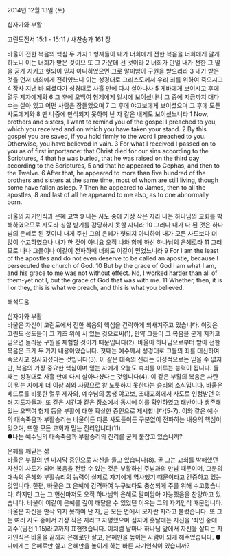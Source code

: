 2014년 12월 13일 (토)

십자가와 부활



고린도전서 15:1 - 15:11 / 새찬송가 161 장


바울이 전한 복음의 핵심 두 가지
1 형제들아 내가 너희에게 전한 복음을 너희에게 알게 하노니 이는 너희가 받은 것이요 또 그 가운데 선 것이라 2 너희가 만일 내가 전한 그 말을 굳게 지키고 헛되이 믿지 아니하였으면 그로 말미암아 구원을 받으리라 3 내가 받은 것을 먼저 너희에게 전하였노니 이는 성경대로 그리스도께서 우리 죄를 위하여 죽으시고 4 장사 지낸 바 되셨다가 성경대로 사흘 만에 다시 살아나사 5 게바에게 보이시고 후에 열두 제자에게와 6 그 후에 오백여 형제에게 일시에 보이셨나니 그 중에 지금까지 대다수는 살아 있고 어떤 사람은 잠들었으며 7 그 후에 야고보에게 보이셨으며 그 후에 모든 사도에게와 8 맨 나중에 만삭되지 못하여 난 자 같은 내게도 보이셨느니라 
1 Now, brothers and sisters, I want to remind you of the gospel I preached to you, which you received and on which you have taken your stand. 2 By this gospel you are saved, if you hold firmly to the word I preached to you. Otherwise, you have believed in vain. 3 For what I received I passed on to you as of first importance: that Christ died for our sins according to the Scriptures, 4 that he was buried, that he was raised on the third day according to the Scriptures, 5 and that he appeared to Cephas, and then to the Twelve. 6 After that, he appeared to more than five hundred of the brothers and sisters at the same time, most of whom are still living, though some have fallen asleep. 7 Then he appeared to James, then to all the apostles, 8 and last of all he appeared to me also, as to one abnormally born.

바울의 자기인식과 은혜 고백
9 나는 사도 중에 가장 작은 자라 나는 하나님의 교회를 박해하였으므로 사도라 칭함 받기를 감당하지 못할 자니라 10 그러나 내가 나 된 것은 하나님의 은혜로 된 것이니 내게 주신 그의 은혜가 헛되지 아니하여 내가 모든 사도보다 더 많이 수고하였으나 내가 한 것이 아니요 오직 나와 함께 하신 하나님의 은혜로라 11 그러므로 나나 그들이나 이같이 전파하매 너희도 이같이 믿었느니라 
9 For I am the least of the apostles and do not even deserve to be called an apostle, because I persecuted the church of God. 10 But by the grace of God I am what I am, and his grace to me was not without effect. No, I worked harder than all of them-yet not I, but the grace of God that was with me. 11 Whether, then, it is I or they, this is what we preach, and this is what you believed.

해석도움





십자가와 부활  
바울은 자신이 고린도에서 전한 복음의 핵심을 간략하게 되새겨주고 있습니다. 이것은 고린도 성도들이 그 기초 위에 서 있는 것으로써(1), 만약 그들이 그 복음을 굳게 지키고 믿으면 놀라운 구원을 체험할 것이기 때문입니다(2). 바울이 하나님으로부터 받아 전한 복음은 크게 두 가지 내용이었습니다. 첫째는 예수께서 성경대로 그들의 죄를 대신하여 죽으시고 장사되셨다는 것입니다(3). 이 같은 대속의 진리는 이성적으로는 믿을 수 없지만, 복음의 가장 중요한 핵심이며 믿는 자에게 오늘도 속죄를 이루는 능력이 됩니다. 둘째는 성경대로 사흘 만에 다시 살아나셨다는 것입니다(4). 이 같은 부활의 복음은 사탄이 믿는 자에게 더 이상 죄와 사망으로 왕 노릇하지 못한다는 승리의 소식입니다. 바울은 베드로를 비롯한 열두 제자와, 예수님의 동생 야고보, 초대교회에서 사도로 인정받던 여러 지도자들과, 또 같은 시간과 같은 장소에서 동시에 이를 확인하였고 태반이나 생존해 있는 오백여 형제 등을 부활에 대한 확실한 증인으로 제시합니다(5-7). 이와 같은 예수의 대속죽음과 부활승리는 바울이든 다른 사도들이든 구분없이 전파하는 내용의 핵심이었으며, 또한 모든 교회가 믿는 진리입니다(11).               
●나는 예수님의 대속죽음과 부활승리의 진리를 굳게 붙잡고 있습니까?

은혜를 깨닫는 삶  
바울은 부활의 맨 마지막 증인으로 자신을 들고 있습니다(8). 곧 그는 교회를 박해했던 자신이 사도가 되어 복음을 전할 수 있는 것은 부활하신 주님과의 만남 때문이며, 그분의 대속의 은혜와 부활승리의 능력이 실제로 자기에게 역사했기 때문이라고 간증하고 있는 것입니다. 한편, 바울은 그 은혜에 감격하여 누구보다도 충성되게 주를 위해 수고했습니다. 하지만 그는 그 헌신마저도 오직 하나님의 은혜로 말미암아 가능했음을 찬양하고 있습니다. 바울이 이같이 은혜를 깊이 깨달을 수 있었던 이유는 그의 자기인식 때문입니다. 바울은 자신을 만삭 되지 못하여 난 자, 곧 모든 면에서 모자란 자라고 불렀습니다. 또 그는 여러 사도 중에서 가장 작은 자라고 자평했으며 심지어 훗날에는 자신을 ‘죄인 중에 괴수’(딤전 1:15)라고까지 표현했습니다. 이처럼 날마나 하나님 앞에서 자신을 살피는 자기인식은 바울을 끝까지 은혜로만 살고, 은혜만을 높이는 사람이 되게 해주었습니다.
●나에게는 은혜로만 살고 은혜만을 높이게 하는 바른 자기인식이 있습니까?